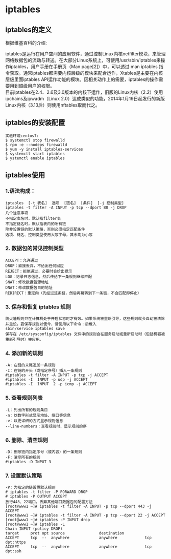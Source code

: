 # iptables
## iptables的定义
根据维基百科的介绍:</br>

iptables是运行在用户空间的应用软件，通过控制Linux内核netfilter模块，来管理网络数据包的流动与转送。在大部分Linux系统上，可使用/usr/sbin/iptables来操作iptables，用户手册在手册页（Man page[2]）中，可以透过 man iptables 指令获取。通常iptables都需要内核层级的模块来配合运作，Xtables是主要在内核层级里面iptables API运作功能的模块。因相关动作上的需要，iptables的操作需要用到超级用户的权限。</br>
目前iptables在2.4、2.6及3.0版本的内核下运作，旧版的Linux内核（2.2）使用ipchains及ipwadm（Linux 2.0）达成类似的功能，2014年1月19日起发行的新版Linux内核（3.13后）则使用nftables取而代之。

## iptables的安装配置 
   
    实验环境centos7:
    $ systemctl stop firewalld
    $ rpm -e --nodeps firewalld
    $ yum -y install iptables-services
    $ systemctl start iptables
    $ ystemctl enable iptables

## iptables使用
   
### 1.语法构成：
    iptables  [-t 表名]  选项  [链名]  [条件]  [-j 控制类型]
    iptables -t filter -A INPUT -p tcp --dport 80 -j DROP
    几个注意事项
    不指定表名时，默认指filter表
    不指定链名时，默认指表内的所有链
    除非设置链的默认策略，否则必须指定匹配条件
    选项、链名、控制类型使用大写字母，其余均为小写
    
### 2. 数据包的常见控制类型
    ACCEPT：允许通过
    DROP：直接丢弃，不给出任何回应
    REJECT：拒绝通过，必要时会给出提示
    LOG：记录日志信息，然后传给下一条规则继续匹配
    SNAT：修改数据包源地址
    DNAT：修改数据包目的地址
    REDIRECT：重定向（先经过这条链，然后再跳转到下一条链，不会匹配即停止）
    
### 3. 保存和恢复 iptables 规则
    防火墙规则只在计算机处于开启状态时才有效。如果系统被重新引导，这些规则就会自动被清除并重设。要保存规则以便今，请使用以下命令：后载入
    sbin/service iptables save
    保存在 /etc/sysconfig/iptables 文件中的规则会在服务启动或重新启动时（包括机器被重新引导时）被应用。
    
### 4. 添加新的规则
    -A：在链的末尾追加一条规则
    -I：在链的开头（或指定序号）插入一条规则
    #iptables -t filter -A INPUT -p tcp -j ACCEPT
    #iptables -I  INPUT -p udp -j ACCEPT
    #iptables -I  INPUT  2 -p icmp -j ACCEPT
    
### 5. 查看规则列表
    -L：列出所有的规则条目
    -n：以数字形式显示地址、端口等信息
    -v：以更详细的方式显示规则信息
    --line-numbers：查看规则时，显示规则的序
    
### 6. 删除、清空规则
    -D：删除链内指定序号（或内容）的一条规则
    -F：清空所有的规则
    #iptables -D INPUT 3
    
### 7. 设置默认策略
    -P：为指定的链设置默认规则
    # iptables -t filter -P FORWARD DROP
    # iptables -P OUTPUT ACCEPT
    放行443、22端口，丢弃其他端口数据包的配置方法
    [root@www1 ~]# iptables -t filter -A INPUT -p tcp --dport 443 -j ACCEPT
    [root@www1 ~]# iptables -t filter -A INPUT -p tcp --dport 22 -j ACCEPT
    [root@www1 ~]# iptables -P INPUT drop
    [root@www1 ~]# iptables -L
    Chain INPUT (policy DROP)
    target     prot opt source               destination         
    ACCEPT     tcp  --  anywhere             anywhere            tcp dpt:https 
    ACCEPT     tcp  --  anywhere             anywhere            tcp dpt:ssh

